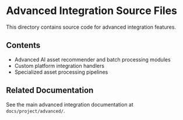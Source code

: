 # Advanced Integration Source Files

This directory contains source code for advanced integration features.

## Contents

- Advanced AI asset recommender and batch processing modules
- Custom platform integration handlers
- Specialized asset processing pipelines

## Related Documentation

See the main advanced integration documentation at `docs/project/advanced/`.
